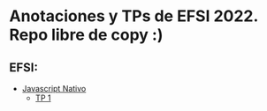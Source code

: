 # Anotaciones y TPs de EFSI 2022. Repo libre de copy :)

## **EFSI**:
- [Javascript Nativo](https://github.com/nicofishman/efsi-2022/tree/master/EFSI/JavaScript%20Nativo) 
    - [TP 1](https://efsi-tp1.netlify.app/)
